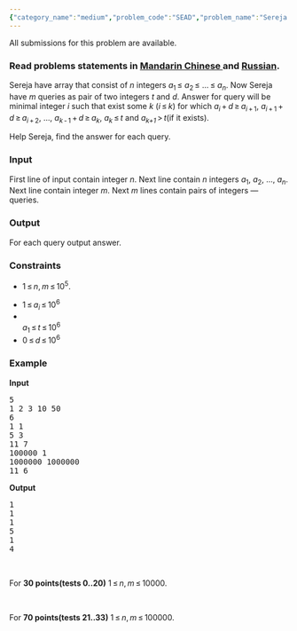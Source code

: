 ```yaml
---
{"category_name":"medium","problem_code":"SEAD","problem_name":"Sereja and D","languages_supported":{"0":"ADA","1":"ASM","2":"BASH","3":"BF","4":"C","5":"C99 strict","6":"CAML","7":"CLOJ","8":"CLPS","9":"CPP 4.3.2","10":"CPP 4.9.2","11":"CPP14","12":"CS2","13":"D","14":"ERL","15":"FORT","16":"FS","17":"GO","18":"HASK","19":"ICK","20":"ICON","21":"JAVA","22":"JS","23":"LISP clisp","24":"LISP sbcl","25":"LUA","26":"NEM","27":"NICE","28":"NODEJS","29":"PAS fpc","30":"PAS gpc","31":"PERL","32":"PERL6","33":"PHP","34":"PIKE","35":"PRLG","36":"PYTH","37":"PYTH 3.4","38":"RUBY","39":"SCALA","40":"SCM guile","41":"SCM qobi","42":"ST","43":"TCL","44":"TEXT","45":"WSPC"},"max_timelimit":1,"source_sizelimit":50000,"problem_author":"sereja","problem_tester":null,"date_added":"11-02-2014","tags":{"0":"binary","1":"ltime09","2":"medium","3":"segment","4":"sereja","5":"sparse"},"editorial_url":"http://discuss.codechef.com/problems/SEAD","time":{"view_start_date":1393146000,"submit_start_date":1393146000,"visible_start_date":1393146000,"end_date":1735669800},"layout":"problem"}
---
```

<span class="solution-visible-txt">All submissions for this problem are available.</span><h3> Read problems statements in <a target="_blank" href="http://www.codechef.com/download/translated/LTIME09/mandarin/SEAD.pdf">Mandarin Chinese </a> and <a target="_blank" href="http://www.codechef.com/download/translated/LTIME09/russian/SEAD.pdf">Russian</a>.</h3>
<div class="legend">
<p>Sereja have array that consist of <span class="tex-span"><i>n</i></span> integers <span class="tex-span"><i>a</i><sub class="lower-index">1</sub></span> ≤ <span class="tex-span"><i>a</i><sub class="lower-index">2</sub></span> ≤ <span class="tex-span">...</span> ≤ <span class="tex-span"><i>a</i><sub class="lower-index"><i>n</i></sub></span>. Now Sereja have <span class="tex-span"><i>m</i></span> queries as pair of two integers <span class="tex-span"><i>t</i></span> and <span class="tex-span"><i>d</i></span>. Answer for query will be minimal integer <span class="tex-span"><i>i</i></span> such that exist some <span class="tex-span"><i>k</i></span> <span class="tex-span">(<i>i</i> ≤ <i>k</i>)</span> for which <span class="tex-span"><i>a</i><sub class="lower-index"><i>i</i></sub> + <i>d</i> ≥ <i>a</i><sub class="lower-index"><i>i</i> + 1</sub></span>, <span class="tex-span"><i>a</i><sub class="lower-index"><i>i</i> + 1</sub> + <i>d</i> ≥ <i>a</i><sub class="lower-index"><i>i</i> + 2</sub></span>, <span class="tex-span">...</span>, <span class="tex-span"><i>a</i><sub class="lower-index"><i>k</i> - 1</sub> + <i>d</i> ≥ <i>a</i><sub class="lower-index"><i>k</i></sub></span>, <span class="tex-span"><i>a</i><sub class="lower-index"><i>k</i></sub> ≤ <i>t</i></span> and <span class="tex-span"><i>a</i><sub class="lower-index"><i>k+1</i></sub> > <i>t</i></span>(if it exists).</p>
<p>Help Sereja, find the answer for each query. </p></div>

<p>
<div class="input-specification">
<div class="section-title">
<h3>Input</h3>
</div>
</div></p>
<p>First line of input contain integer <span class="tex-span"><i>n</i></span>. Next line contain <span class="tex-span"><i>n</i></span> integers <span class="tex-span"><i>a</i><sub class="lower-index">1</sub></span>, <span class="tex-span"><i>a</i><sub class="lower-index">2</sub></span>, <span class="tex-span">...</span>, <span class="tex-span"><i>a</i><sub class="lower-index"><i>n</i></sub></span>. Next line contain integer <span class="tex-span"><i>m</i></span>. Next <span class="tex-span"><i>m</i></span> lines contain pairs of integers — queries.
</p>
<p>
<div class="output-specification">
<div class="section-title">
<h3>Output</h3>
</div>
</div></p>
<p>For each query output answer.</p>
<p><h3>Constraints</h3>
<ul>
<li>
<p>1 ≤ <i>n</i>, <i>m</i> ≤ 10<sup class="upper-index">5</sup>. </p>
</li><li><span class="tex-span">1 ≤ <i>a</i><sub class="lower-index"><i>i</i></sub> ≤ 10<sup class="upper-index">6</sup>
<li></li></span> <span class="tex-span"><i>a</i><sub class="lower-index">1</sub> ≤ <i>t</i> ≤ 10<sup class="upper-index">6</sup></span>
</li><li><span class="tex-span">0 ≤ <i>d</i> ≤ 10<sup class="upper-index">6</sup></span>
</li></ul>
<h3>Example</h3>
</p>
<p><b>Input</b>
<pre class="content">5<br />1 2 3 10 50<br />6<br />1 1<br />5 3<br />11 7<br />100000 1<br />1000000 1000000<br />11 6<br /></pre>
<div class="output">
<div class="title"><b>Output</b></div>
<pre class="content">1<br />1<br />1<br />5<br />1<br />4<br /></pre><p> </p>
<p>For <b>30 points(tests 0..20)</b> 1 ≤ <i>n</i>, <i>m</i> ≤ 10000.
</p><p> </p>
<p>For <b>70 points(tests 21..33)</b> 1 ≤ <i>n</i>, <i>m</i> ≤ 100000.</p>
</div></p>